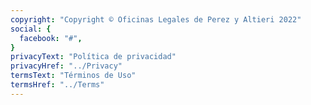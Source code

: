 ```yaml
---
copyright: "Copyright © Oficinas Legales de Perez y Altieri 2022"
social: {
  facebook: "#",
}
privacyText: "Política de privacidad"
privacyHref: "../Privacy"
termsText: "Términos de Uso"
termsHref: "../Terms"
---
```

